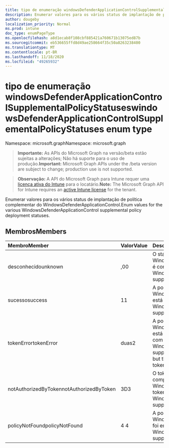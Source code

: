 ```yaml
---
title: tipo de enumeração windowsDefenderApplicationControlSupplementalPolicyStatuses
description: Enumerar valores para os vários status de implantação de política complementar do WindowsDefenderApplicationControl.
author: dougeby
localization_priority: Normal
ms.prod: intune
doc_type: enumPageType
ms.openlocfilehash: a8d1ecab8f108cbf885421a760671b13075ed87b
ms.sourcegitcommit: eb536655ffd8d49ae258664f35c50a8263238400
ms.translationtype: MT
ms.contentlocale: pt-BR
ms.lasthandoff: 11/18/2020
ms.locfileid: "49265932"
---
```

# <a name="windowsdefenderapplicationcontrolsupplementalpolicystatuses-enum-type"></a><span data-ttu-id="829fb-103">tipo de enumeração windowsDefenderApplicationControlSupplementalPolicyStatuses</span><span class="sxs-lookup"><span data-stu-id="829fb-103">windowsDefenderApplicationControlSupplementalPolicyStatuses enum type</span></span>

<span data-ttu-id="829fb-104">Namespace: microsoft.graph</span><span class="sxs-lookup"><span data-stu-id="829fb-104">Namespace: microsoft.graph</span></span>

> <span data-ttu-id="829fb-105">**Importante:** As APIs do Microsoft Graph na versão/beta estão sujeitas a alterações; Não há suporte para o uso de produção.</span><span class="sxs-lookup"><span data-stu-id="829fb-105">**Important:** Microsoft Graph APIs under the /beta version are subject to change; production use is not supported.</span></span>

> <span data-ttu-id="829fb-106">**Observação:** A API do Microsoft Graph para Intune requer uma [licença ativa do Intune](https://go.microsoft.com/fwlink/?linkid=839381) para o locatário.</span><span class="sxs-lookup"><span data-stu-id="829fb-106">**Note:** The Microsoft Graph API for Intune requires an [active Intune license](https://go.microsoft.com/fwlink/?linkid=839381) for the tenant.</span></span>

<span data-ttu-id="829fb-107">Enumerar valores para os vários status de implantação de política complementar do WindowsDefenderApplicationControl.</span><span class="sxs-lookup"><span data-stu-id="829fb-107">Enum values for the various WindowsDefenderApplicationControl supplemental policy deployment statuses.</span></span>

## <a name="members"></a><span data-ttu-id="829fb-108">Membros</span><span class="sxs-lookup"><span data-stu-id="829fb-108">Members</span></span>
|<span data-ttu-id="829fb-109">Membro</span><span class="sxs-lookup"><span data-stu-id="829fb-109">Member</span></span>|<span data-ttu-id="829fb-110">Valor</span><span class="sxs-lookup"><span data-stu-id="829fb-110">Value</span></span>|<span data-ttu-id="829fb-111">Descrição</span><span class="sxs-lookup"><span data-stu-id="829fb-111">Description</span></span>|
|:---|:---|:---|
|<span data-ttu-id="829fb-112">desconhecido</span><span class="sxs-lookup"><span data-stu-id="829fb-112">unknown</span></span>|<span data-ttu-id="829fb-113">,0</span><span class="sxs-lookup"><span data-stu-id="829fb-113">0</span></span>|<span data-ttu-id="829fb-114">O status da política suplementar do WindowsDefenderApplicationControl não é conhecido.</span><span class="sxs-lookup"><span data-stu-id="829fb-114">The status of the WindowsDefenderApplicationControl supplemental policy is not known.</span></span>|
|<span data-ttu-id="829fb-115">sucesso</span><span class="sxs-lookup"><span data-stu-id="829fb-115">success</span></span>|<span data-ttu-id="829fb-116">1</span><span class="sxs-lookup"><span data-stu-id="829fb-116">1</span></span>|<span data-ttu-id="829fb-117">A política suplementar do WindowsDefenderApplicationControl está em vigor.</span><span class="sxs-lookup"><span data-stu-id="829fb-117">The WindowsDefenderApplicationControl supplemental policy is in effect.</span></span>|
|<span data-ttu-id="829fb-118">tokenError</span><span class="sxs-lookup"><span data-stu-id="829fb-118">tokenError</span></span>|<span data-ttu-id="829fb-119">duas</span><span class="sxs-lookup"><span data-stu-id="829fb-119">2</span></span>|<span data-ttu-id="829fb-120">A política suplementar do WindowsDefenderApplicationControl está estruturalmente, mas há um erro com a autorização do token.</span><span class="sxs-lookup"><span data-stu-id="829fb-120">The WindowsDefenderApplicationControl supplemental policy is structurally okay but there is an error with authorizing the token.</span></span>|
|<span data-ttu-id="829fb-121">notAuthorizedByToken</span><span class="sxs-lookup"><span data-stu-id="829fb-121">notAuthorizedByToken</span></span>|<span data-ttu-id="829fb-122">3D</span><span class="sxs-lookup"><span data-stu-id="829fb-122">3</span></span>|<span data-ttu-id="829fb-123">O token não autoriza esta política complementar do WindowsDefenderApplicationControl.</span><span class="sxs-lookup"><span data-stu-id="829fb-123">The token does not authorize this WindowsDefenderApplicationControl supplemental policy.</span></span>|
|<span data-ttu-id="829fb-124">policyNotFound</span><span class="sxs-lookup"><span data-stu-id="829fb-124">policyNotFound</span></span>|<span data-ttu-id="829fb-125">4 </span><span class="sxs-lookup"><span data-stu-id="829fb-125">4</span></span>|<span data-ttu-id="829fb-126">A política suplementar do WindowsDefenderApplicationControl não foi encontrada.</span><span class="sxs-lookup"><span data-stu-id="829fb-126">The WindowsDefenderApplicationControl supplemental policy is not found.</span></span>|




